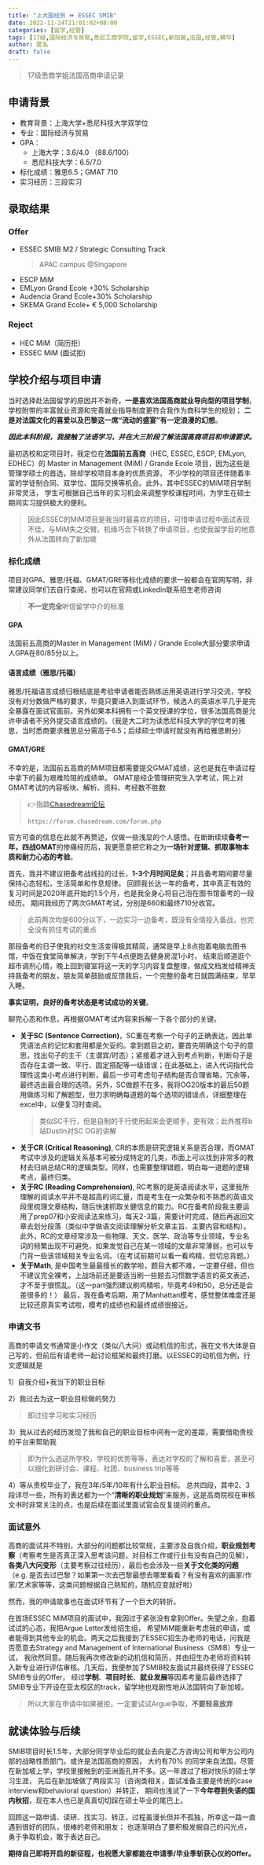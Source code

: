 ```yaml
---
title: "上大国经贸 ⏩ ESSEC SMIB"
date: 2022-11-24T21:01:02+08:00
categories: [留学,经管]
tags: [17级,国际经济与贸易,悉尼工商学院,留学,ESSEC,新加披,法国,经管,精华]
author: 匿名
draft: false
---
```


> 17级悉商学姐法国高商申请记录

## 申请背景
- 教育背景：上海大学+悉尼科技大学双学位
- 专业：国际经济与贸易
- GPA：
  - 上海大学：3.6/4.0 （88.6/100）
  - 悉尼科技大学：6.5/7.0 
- 标化成绩：雅思6.5；GMAT 710	
- 实习经历：三段实习


## 录取结果
### Offer
- ESSEC SMIB M2 / Strategic Consulting Track 
   > APAC campus @Singapore
- ESCP MiM
- EMLyon Grand Ecole +30% Scholarship
- Audencia Grand Ecole+30% Scholarship
- SKEMA Grand Ecole+ € 5,000 Scholarship

### Reject
- HEC MiM（简历拒）
- ESSEC MiM (面试拒)


## 学校介绍与项目申请 

当时选择赴法国留学的原因并不新奇，**一是喜欢法国高商就业导向型的项目学制**，学校附带的丰富就业资源和完善就业指导制度更符合我作为商科学生的规划；
**二是对法国文化的喜爱以及巴黎这一席“流动的盛宴”有一定浪漫的幻想**。

_**因此本科阶段，我接触了法语学习，并在大三阶段了解法国高商项目和申请要求。**_

最初选校和定项目时，我定位在**法国前五高商**（HEC, ESSEC, ESCP, EMLyon, EDHEC）的
Master in Management (MiM) / Grande Ecole 项目，因为这些是管理学硕士的首选，除却学校项目本身的优质资源，
不少学校的项目还伴随着丰富的学徒制合同、双学位、国际交换等机会。此外，其中ESSEC的MiM项目学制非常灵活，
学生可根据自己当年的实习机会来调整学校课程时间，为学生在硕士期间实习提供极大的便利。
> 因此ESSEC的MiM项目是我当时最喜欢的项目，可惜申请过程中面试表现不佳，与MiM失之交臂。机缘巧合下转换了申请项目，也使我留学目的地意外从法国转向了新加坡

### 标化成绩
项目对GPA、雅思/托福、GMAT/GRE等标化成绩的要求一般都会在官网写明，非常建议同学们去自行查阅，也可以在官网或Linkedin联系招生老师咨询
> **不一定完全**听信留学中介的标准

#### GPA
法国前五高商的Master in Management (MiM) / Grande Ecole大部分要求申请人GPA在80/85分以上。
#### 语言成绩（雅思/托福）
雅思/托福语言成绩归根结底是考验申请者能否熟练运用英语进行学习交流，学校没有对分数做严格的要求，毕竟只要进入到面试环节，候选人的英语水平几乎是完全暴露在面试官面前。另外如果本科拥有一个英文授课的学位，很多法国高商是允许申请者不另外提交语言成绩的。（我是大二时为读悉尼科技大学的学位考的雅思，当时悉商要求雅思总分需高于6.5；后续硕士申请时就没有再给雅思刷分）
#### GMAT/GRE
不幸的是，法国前五高商的MiM项目都需要提交GMAT成绩，这也是我在申请过程中拿下的最为艰难险阻的成绩单。
GMAT是经企管理研究生入学考试，网上对GMAT考试的内容板块、解析、资料、考经数不胜数
>👉指路[Chasedream论坛](https://forum.chasedream.com/forum.php) 
> 
> ```https://forum.chasedream.com/forum.php```

官方可查的信息在此就不再赘述，仅做一些浅显的个人感悟。在断断续续**备考一年，四战GMAT**的惨痛经历后，我更愿意把它称之为**一场针对逻辑、抓取事物本质和耐力心态的考验**。

首先，我并不建议把备考战线拉的过长，**1-3个月时间足矣**；并且备考期间要尽量保持心态轻松，生活简单和作息规律。
回顾我长达一年的备考，其中真正有效的复习时间是2020年底开始的1.5个月，也是我全身心将自己泡在图书馆备考的一段经历。
期间我经历了两次GMAT考试，分别是660和最终710分收官。
> 此前两次均是600分以下，一边实习一边备考，既没有全情投入备战，也完全没有抓住考试的重点

那段备考的日子使我的社交生活变得极其精简，通常是早上8点抱着电脑去图书馆，中饭在食堂简单解决，学到下午4点便跑去健身房混1小时，
结束后顺道逛个超市调剂心情，晚上回到寝室将这一天的学习内容复盘整理，做成文档发给精神支持我备考的朋友，朋友简单鼓励或反馈我后，一个完整的备考日就圆满结束，早早入睡。

**事实证明，良好的备考状态是考试成功的关键**。

聊完心态和作息，再根据GMAT考试内容来拆解一下各个部分的关键。

- **关于SC (Sentence Correction)**，SC重在考察一个句子的正确表达，因此单凭语法点的记忆和套用都是欠妥的。拿到题目之初，要首先明确这个句子的意思，找出句子的主干（主谓宾/时态）；紧接着才进入到考点判断，判断句子是否存在主谓一致、平行、固定搭配等一级错误；在此基础上，进入代词指代合理性这类小考点进行判断，最后一步可考虑句子结构是否合理省略，冗余等，最终选出最合理的选项。另外，SC做题不在多，我将OG20版本的最后50题用做练习和了解题型，但力求明确每道题的每个选项的错误点，详细整理在excel中，以便复习时查阅。
  > 类似SC千行，但是自制的千行使用起来会更顺手，更有效；此外推荐b站Dustin对SC OG的讲解
- **关于CR (Critical Reasoning)**, CR的本质是研究逻辑关系是否合理，而GMAT考试中涉及的逻辑关系基本可被分成特定的几类，市面上可以找到非常多的教材去归纳总结CR的逻辑类型。同样，也需要整理错题，明白每一道题的逻辑考点，最终归类。
- **关于RC (Reading Comprehension)**, RC考察的是英语阅读水平，这里我所理解的阅读水平并不是超高的词汇量，而是考生在一众繁杂和不熟悉的英语文段里梳理文章结构，随后快速抓取关健信息的能力。RC在备考阶段我主要运用了prep07和小安阅读法来练习，每天2-3篇，需要计时完成，随后再返回文章去划分段落（类似中学做语文阅读理解分析文章主旨、主要内容和结构）。此外，RC的文章经常涉及一些物理、天文、医学、政治等专业领域，专业名词的频繁出现不可避免，如果发觉自己在某一领域的文章非常薄弱，也可以专门背一些该领域相关专业名词。（在考试前期可以看一看鸡精，但切忌背题。）
- **关于Math**, 是中国考生最最擅长的数学啦，题目大都不难，一定要仔细，但也不建议完全裸考，上战场前还是要适当刷一些题去习惯数学语言的英文表述，才不至于很慌乱。（这一part强烈建议刷鸡精啦，毕竟考49和50，总分还是会差很多的！）
最后，我在备考后期，用了Manhattan模考，感觉整体难度还是比较还原真实考试啦，模考的成绩也和最终成绩很接近。

### 申请文书
高商的申请文书通常是小作文（类似八大问）或动机信的形式，我在文书大体是自己写的，但前后有请老师一起讨论框架和最终打磨。以ESSEC的动机信为例，行文逻辑就是

1）自我介绍+我当下的职业目标

2）我过去为这一职业目标做的努力
> 即过往学习和实习经历

3）我从过去的经历发现了我和自己的职业目标中间有一定的差距，需要借助贵校的平台来帮助我
> 即为什么选这所学校，学校的优势等等，表达对学校的了解和喜爱，甚至可以细化到研讨会、课程、社团、business trip等等

4）等从贵校毕业了，我在3年/5年/10年有什么职业目标。
总共四段，其中2、3段详尽一些，所有的表达都为一个“**清晰的职业规划**”来服务，这是高商院校在审核文书时非常关注的点，也是后续在面试里面试官会反复提问的重点。

### 面试意外
高商的面试并不特别，大部分的问题都比较常规，主要涉及自我介绍，**职业规划考察**（考察考生是否真正深入思考该问题，对目标工作或行业有没有自己的见解），
**各类八大问变形**（主要考察过往经历），最后也会涉及一些**关于文化类的问题**（e.g. 是否去过巴黎？如果第一次去巴黎最想去哪里看看？有没有喜欢的画家/作家/艺术家等等，这类问题根据自己熟知的，随机应变就好啦）

然而，我的申请故事也在面试环节有了一个巨大的转折。

在首场ESSEC MiM项目的面试中，我因过于紧张没有拿到Offer。失望之余，抱着试试的心态，我把Argue Letter发给招生组，
希望MiM能重新考虑我的申请，或者能得到其他专业的机会。两天之后我接到了ESSEC招生办老师的电话，问我是否愿意去Strategy and Management of International Business（SMIB）专业一试，
我欣然同意。随后我再次修改新的动机信和简历，并由招生办老师将资料转入新专业进行评估审核。几天后，我便参加了SMIB校友面试并最终获得了ESSEC SMIB专业的Offer，
经过**学制**、**项目时长**、**就业发展**等因素考量后最终选择了SMIB专业下开设在亚太校区的track，留学地也戏剧性地从法国转向了新加坡。
> 所以大家在申请中如果被拒，一定要试试Argue争取，**不要轻易放弃**

## 就读体验与后续
SMIB项目时长1.5年，大部分同学毕业后的就业去向是乙方咨询公司和甲方公司内部的战略性质部门。或许是法国高商的原因，
大约有70% 的同学来自法国，尽管在新加坡上学，学校里接触到的亚洲面孔并不多。这一年渡过了相对快乐的硕士学习生涯，
先后在新加坡做了两段实习（咨询类相关，面试准备主要是传统的case interview和behavioral question）并转正，
期间也浅试了一下**今年卷到失语的国内秋招**，现在本人也已是真真切切踩在硕士毕业的尾巴上。

回顾这一路申请、读研、找实习、转正，过程虽漫长但并不孤独，所幸这一路一直遇到很好的团队，很棒的老师和朋友；
也逐渐明白了要积极发掘自己的闪光点，勇于争取机会，敢于表达自己。

**期待自己即将开启的新征程，也祝愿大家都能在申请季/毕业季斩获心仪的Offer。**


